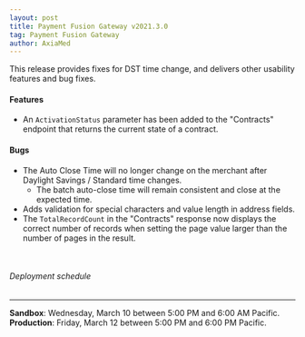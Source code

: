 ```yaml
---
layout: post
title: Payment Fusion Gateway v2021.3.0
tag: Payment Fusion Gateway
author: AxiaMed
---
```


This release provides fixes for DST time change, and delivers other usability features and bug fixes.

#### Features
* An `ActivationStatus` parameter has been added to the "Contracts" endpoint that returns the current state of a contract.

#### Bugs
* The Auto Close Time will no longer change on the merchant after Daylight Savings / Standard time changes.
  * The batch auto-close time will remain consistent and close at the expected time.  
* Adds validation for special characters and value length in address fields.
* The `TotalRecordCount` in the "Contracts" response now displays the correct number of records when setting the page value larger than the number of pages in the result. 

&nbsp;  
###### Deployment schedule
* * *
**Sandbox**: Wednesday, March 10 between 5:00 PM and 6:00 AM Pacific.
<br>
**Production**: Friday, March 12 between 5:00 PM and 6:00 PM Pacific.

